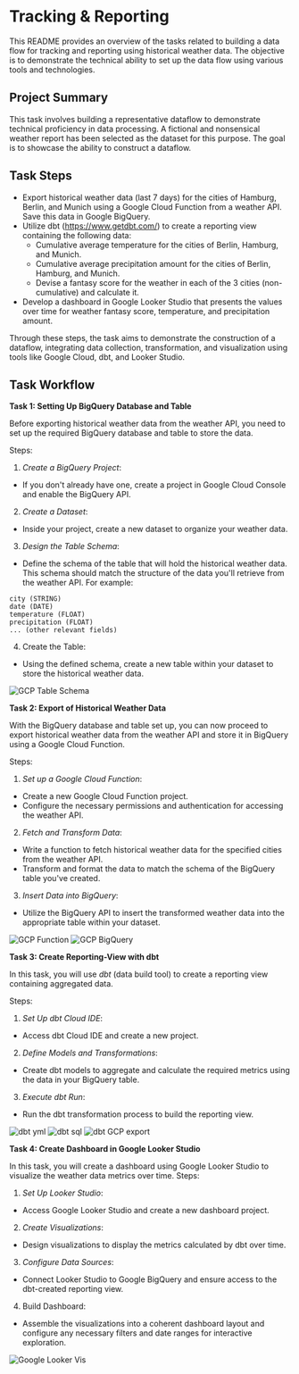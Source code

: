 # Tracking & Reporting

This README provides an overview of the tasks related to building a data flow for tracking and reporting using historical weather data. The objective is to demonstrate the technical ability to set up the data flow using various tools and technologies.

## Project Summary

This task involves building a representative dataflow to demonstrate technical proficiency in data processing. A fictional and nonsensical weather report has been selected as the dataset for this purpose. The goal is to showcase the ability to construct a dataflow.

## Task Steps
* Export historical weather data (last 7 days) for the cities of Hamburg, Berlin, and Munich using a Google Cloud Function from a weather API. Save this data in Google BigQuery.
* Utilize dbt (https://www.getdbt.com/) to create a reporting view containing the following data:
  * Cumulative average temperature for the cities of Berlin, Hamburg, and Munich.
  * Cumulative average precipitation amount for the cities of Berlin, Hamburg, and Munich.
  * Devise a fantasy score for the weather in each of the 3 cities (non-cumulative) and calculate it.
* Develop a dashboard in Google Looker Studio that presents the values over time for weather fantasy score, temperature, and precipitation amount.

Through these steps, the task aims to demonstrate the construction of a dataflow, integrating data collection, transformation, and visualization using tools like Google Cloud, dbt, and Looker Studio.

## Task Workflow

**Task 1: Setting Up BigQuery Database and Table**

Before exporting historical weather data from the weather API, you need to set up the required BigQuery database and table to store the data.

Steps:
1. *Create a BigQuery Project*:
* If you don't already have one, create a project in Google Cloud Console and enable the BigQuery API.
2. *Create a Dataset*:
* Inside your project, create a new dataset to organize your weather data.
3. *Design the Table Schema*:
* Define the schema of the table that will hold the historical weather data. This schema should match the structure of the data you'll retrieve from the weather API. For example:
```
city (STRING)
date (DATE)
temperature (FLOAT)
precipitation (FLOAT)
... (other relevant fields)
```
4. Create the Table:
* Using the defined schema, create a new table within your dataset to store the historical weather data.

![GCP Table Schema](https://github.com/d-kleine/gcp_dbt_challenge/blob/main/gcp_schema.png)

**Task 2: Export of Historical Weather Data**

With the BigQuery database and table set up, you can now proceed to export historical weather data from the weather API and store it in BigQuery using a Google Cloud Function.

Steps:
1. *Set up a Google Cloud Function*:
* Create a new Google Cloud Function project.
* Configure the necessary permissions and authentication for accessing the weather API.
2. *Fetch and Transform Data*:
* Write a function to fetch historical weather data for the specified cities from the weather API.
* Transform and format the data to match the schema of the BigQuery table you've created.
3. *Insert Data into BigQuery*:
* Utilize the BigQuery API to insert the transformed weather data into the appropriate table within your dataset.

![GCP Function](https://github.com/d-kleine/gcp_dbt_challenge/blob/main/gcp_function.png)
![GCP BigQuery](https://github.com/d-kleine/gcp_dbt_challenge/blob/main/gcp_table_preview.png)

**Task 3: Create Reporting-View with dbt**

In this task, you will use *dbt* (data build tool) to create a reporting view containing aggregated data.

Steps:
1. *Set Up dbt Cloud IDE*:
* Access dbt Cloud IDE and create a new project.
2. *Define Models and Transformations*:
* Create dbt models to aggregate and calculate the required metrics using the data in your BigQuery table.
3. *Execute dbt Run*:
* Run the dbt transformation process to build the reporting view.

![dbt yml](https://github.com/d-kleine/gcp_dbt_challenge/blob/main/dbt_yml.png)
![dbt sql](https://github.com/d-kleine/gcp_dbt_challenge/blob/main/dbt_sql.png)
![dbt GCP export](https://github.com/d-kleine/gcp_dbt_challenge/blob/main/gcp_dbt_aggtable.png)

**Task 4: Create Dashboard in Google Looker Studio**

In this task, you will create a dashboard using Google Looker Studio to visualize the weather data metrics over time.
Steps:

1. *Set Up Looker Studio*:
* Access Google Looker Studio and create a new dashboard project.
2. *Create Visualizations*:
* Design visualizations to display the metrics calculated by dbt over time.
3. *Configure Data Sources*:
* Connect Looker Studio to Google BigQuery and ensure access to the dbt-created reporting view.
4. Build Dashboard:
* Assemble the visualizations into a coherent dashboard layout and configure any necessary filters and date ranges for interactive exploration.

![Google Looker Vis](https://github.com/d-kleine/gcp_dbt_challenge/blob/main/looker_vis.png)
